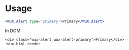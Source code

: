 # Usage

```jsx
<WuX.Alert type='primary'>Primary</WuX.Alert>
```

In DOM: 
```wux-html-render
<div class="wux-alert wux-alert-primary">Primary</div>
:wux-html-render
```